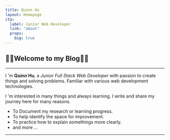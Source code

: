 ```yaml
---
title: Quinn Hu
layout: Homepage
cta:
  label: Junior Web Developer
  link: "about"
  props:
    big: true
---
```


## 👨‍💻Welcome to my Blog👨‍💻

***

I 'm **Quinn Hu**, a *Junior Full Stack Web Developer* with passion to create things and solving problems. Familiar with various web development technologies.

I 'm interested in many things and always learning. I write and share my journey here for many reasons.
  - To Document my research or learning progress.
  - To help identify the space for improvement.
  - To practice how to explain somethings more clearly.
  - and more ...
---
